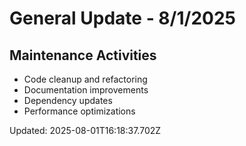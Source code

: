 # General Update - 8/1/2025

## Maintenance Activities

- Code cleanup and refactoring
- Documentation improvements
- Dependency updates
- Performance optimizations

Updated: 2025-08-01T16:18:37.702Z

